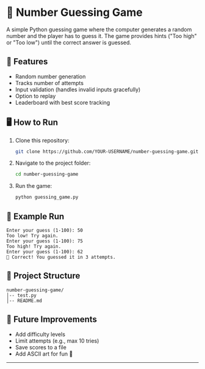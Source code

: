 # 🎯 Number Guessing Game

A simple Python guessing game where the computer generates a random number and the player has to guess it. The game provides hints ("Too high" or "Too low") until the correct answer is guessed.

## 🚀 Features

* Random number generation
* Tracks number of attempts
* Input validation (handles invalid inputs gracefully)
* Option to replay
* Leaderboard with best score tracking

## 🖥️ How to Run

1. Clone this repository:

   ```bash
   git clone https://github.com/YOUR-USERNAME/number-guessing-game.git
   ```
2. Navigate to the project folder:

   ```bash
   cd number-guessing-game
   ```
3. Run the game:

   ```bash
   python guessing_game.py
   ```

## 📸 Example Run

```
Enter your guess (1-100): 50
Too low! Try again.
Enter your guess (1-100): 75
Too high! Try again.
Enter your guess (1-100): 62
🎉 Correct! You guessed it in 3 attempts.
```

## 📂 Project Structure

```
number-guessing-game/
│-- test.py
│-- README.md
```

## 📝 Future Improvements

* Add difficulty levels
* Limit attempts (e.g., max 10 tries)
* Save scores to a file
* Add ASCII art for fun 🎨

---
